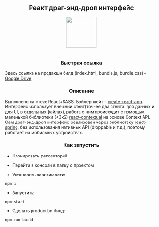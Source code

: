 <div align="center">
<h2>Реакт драг-энд-дроп интерфейс</h2>
  <a href="https://reactjs.org/">
    <img width="100" heigth="100" src="https://upload.wikimedia.org/wikipedia/commons/thumb/a/a7/React-icon.svg/1280px-React-icon.svg.png">
  </a>
  <br>
  <br>
  </div>
<h3 align="center">Быстрая ссылка</h3>

Здесь ссылка на продакшн билд (index.html, bundle.js, bundle.css) - [Google Drive](https://drive.google.com/open?id=1hL9sKlwFcBgbutiI_gUcI5kuys4e5goE). 

<h3 align="center">Описание</h3>

Выполнено на стеке React+SASS. Бойлерплейт - [create-react-app](https://github.com/facebook/create-react-app). Интерфейс использует внешний стейт(точнее два стейта: для данных и для UI, в отдельных файлах), работа с ним происходит с помощью маленькой библиотеки (<3кБ) [react-contextual](https://github.com/drcmda/react-contextual) на основе Context API. Сам драг-энд-дроп интерфейс реализован через библиотеку [react-spring](https://github.com/drcmda/react-spring), без использования нативных API (droppable и т.д.), поэтому работает на мобильных устройствах.

<h3 align="center">Как запустить</h3>

* Клонировать репозиторий

* Перейти в консоли в папку с проектом

* Установить зависимости:

```bash
npm i
```
* Запустить:

```bash
npm start
```

* Сделать production билд:

```bash
npm run build
```
